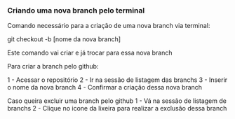 ### Criando uma nova branch pelo terminal

Comando necessário para a criação de uma nova branch via terminal:

git checkout -b [nome da nova branch]

Este comando vai criar e já trocar para essa nova branch

Para criar a branch pelo github:

1 - Acessar o repositório
2 - Ir na sessão de listagem das branchs
3 - Inserir o nome da nova branch
4 - Confirmar a criação dessa nova branch 

Caso queira excluir uma branch pelo github
1 - Vá na sessão de listagem de branchs
2 - Clique no icone da lixeira para realizar a exclusão dessa branch
